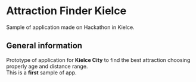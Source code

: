 # Attraction Finder Kielce
Sample of application made on Hackathon in Kielce.

## General information

Prototype of application for <b>Kielce City</b> to find the best attraction choosing properly age and distance range.</br>
This is a <b>first</b> sample of app.
